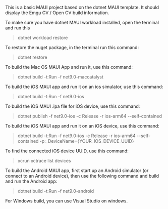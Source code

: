This is a basic MAUI project based on the dotnet MAUI template. It should display the Emgu CV / Open CV build information.

To make sure you have dotnet MAUI workload installed, open the terminal and run this 
> dotnet workload restore

To restore the nuget package, in the terminal run this command:
> dotnet restore
 
To build the Mac OS MAUI App and run it, use this command:
> dotnet build -t:Run -f net9.0-maccatalyst

To build the iOS MAUI app and run it on an ios simulator, use this command:
> dotnet build -t:Run -f net9.0-ios

To build the iOS MAUI .ipa file for iOS device, use this command:
> dotnet publish -f net9.0-ios -c Release -r ios-arm64 --self-contained

To build the iOS MAUI app and run it on an iOS device, use this command:
> dotnet build -t:Run -f net9.0-ios -c Release -r ios-arm64 --self-contained -p:_DeviceName={YOUR_IOS_DEVICE_UUID}

To find the connected iOS device UUID, use this command:
> xcrun xctrace list devices

To build the Android MAUI app, first start up an Android simulator (or connect to an Android device), then use the following command and build and run the Android app:
> dotnet build -t:Run -f net9.0-android

For Windows build, you can use Visual Studio on windows.
